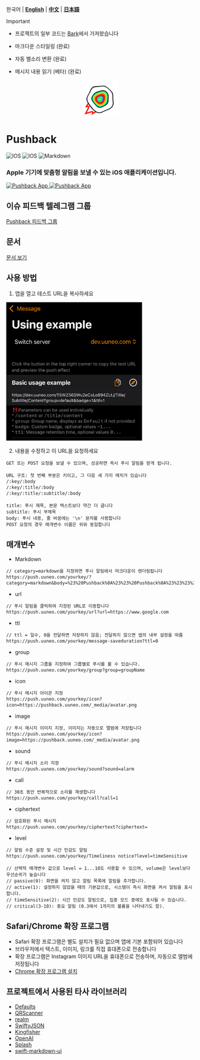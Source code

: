 한국어 | **[English](README.EN.md)** | **[中文](README.md)** | **[日本語](README.JA.md)** 


> [!IMPORTANT]
>
>- 프로젝트의 일부 코드는 [Bark](https://github.com/Finb/Bark)에서 가져왔습니다
>
> - 마크다운 스타일링 (완료)
> - 자동 벨소리 변환 (완료)
> - 메시지 내용 읽기 (베타) (완료)


<p align="center">
<img src="/docs/_media/egglogo.png" alt="pushback" title="pushback" width="100"/>
</p>


# Pushback
![IOS](https://img.shields.io/badge/IPhone-16+-ff69b4.svg) ![IOS](https://img.shields.io/badge/IPad-16+-ff69b4.svg) ![Markdown](https://img.shields.io/badge/gcm-markdown-green.svg)
### Apple 기기에 맞춤형 알림을 보낼 수 있는 iOS 애플리케이션입니다.
[<img src="https://is1-ssl.mzstatic.com/image/thumb/Purple221/v4/fc/78/a0/fc78a0ee-dc6b-00d9-85be-e74c24b2bcb5/AppIcon-85-220-0-4-2x.png/512x0w.webp" alt="Pushback App" height="45"> ](https://testflight.apple.com/join/PMPaM6BR)
[<img src="https://developer.apple.com/assets/elements/badges/download-on-the-app-store.svg" alt="Pushback App" height="40">](https://apps.apple.com/us/app/pushback-push-to-phone/id6615073345)

## 이슈 피드백 텔레그램 그룹
[Pushback 피드백 그룹](https://t.me/+pmCp6gWuAzFjYWQ1)

## 문서
[문서 보기](https://uuneo.github.io/pushback)


## 사용 방법
1. 앱을 열고 테스트 URL을 복사하세요

<img src="/docs/_media/example.jpeg" width=365 />

2. 내용을 수정하고 이 URL을 요청하세요
```
GET 또는 POST 요청을 보낼 수 있으며, 성공하면 즉시 푸시 알림을 받게 됩니다.

URL 구조: 첫 번째 부분은 키이고, 그 다음 세 가지 매치가 있습니다
/:key/:body 
/:key/:title/:body 
/:key/:title/:subtitle/:body 

title: 푸시 제목, 본문 텍스트보다 약간 더 큽니다
subtitle: 푸시 부제목
body: 푸시 내용, 줄 바꿈에는 '\n' 문자를 사용합니다
POST 요청의 경우 매개변수 이름은 위와 동일합니다
```

## 매개변수

* Markdown
```
// category=markdown을 지정하면 푸시 알림에서 마크다운이 렌더링됩니다
https://push.uuneo.com/yourkey/?category=markdown&body=%23%20Pushback%0A%23%23%20Pushback%0A%23%23%23%20Pushback
```

* url
```
// 푸시 알림을 클릭하여 지정된 URL로 이동합니다
https://push.uuneo.com/yourkey/url?url=https://www.google.com 
```
* ttl
```
// ttl = 일수, 0을 전달하면 저장하지 않음; 전달하지 않으면 앱의 내부 설정을 따름
https://push.uuneo.com/yourkey/message-saveduration?ttl=0
```
* group
```
// 푸시 메시지 그룹을 지정하여 그룹별로 푸시를 볼 수 있습니다.
https://push.uuneo.com/yourkey/group?group=groupName
```
* icon
```
// 푸시 메시지 아이콘 지정
https://push.uuneo.com/yourkey/icon?icon=https://pushback.uuneo.com/_media/avatar.png
```
* image
```
// 푸시 메시지 이미지 지정, 이미지는 자동으로 앨범에 저장됩니다
https://push.uuneo.com/yourkey/icon?image=https://pushback.uuneo.com/_media/avatar.png
```

* sound
```
// 푸시 메시지 소리 지정
https://push.uuneo.com/yourkey/sound?sound=alarm
```
* call
```
// 30초 동안 반복적으로 소리를 재생합니다
https://push.uuneo.com/yourkey/call?call=1
```
* ciphertext
```
// 암호화된 푸시 메시지
https://push.uuneo.com/yourkey/ciphertext?ciphertext=
```
* level
```
// 알림 수준 설정 및 시간 민감도 알림
https://push.uuneo.com/yourkey/Timeliness notice?level=timeSensitive

// 선택적 매개변수 값으로 level = 1...10도 사용할 수 있으며, volume은 level보다 우선순위가 높습니다
// passive(0): 화면을 켜지 않고 알림 목록에 알림을 추가합니다.
// active(1): 설정하지 않았을 때의 기본값으로, 시스템이 즉시 화면을 켜서 알림을 표시합니다.
// timeSensitive(2): 시간 민감도 알림으로, 집중 모드 중에도 표시될 수 있습니다.
// critical(3-10): 중요 알림 (0.3에서 1까지의 볼륨을 나타내기도 함).
```

## Safari/Chrome 확장 프로그램
 * Safari 확장 프로그램은 별도 설치가 필요 없으며 앱에 기본 포함되어 있습니다
 * 브라우저에서 텍스트, 이미지, 링크를 직접 휴대폰으로 전송합니다
 * 확장 프로그램은 Instagram 이미지 URL을 휴대폰으로 전송하며, 자동으로 앨범에 저장됩니다
 * [Chrome 확장 프로그램 설치](https://chromewebstore.google.com/detail/pushback/gadgoijjifgnbeehmcapjfipggiijeej)



## 프로젝트에서 사용된 타사 라이브러리
- [Defaults](https://github.com/sindresorhus/Defaults)
- [QRScanner](https://github.com/mercari/QRScanner)
- [realm](https://github.com/realm/realm-swift)
- [SwiftyJSON](https://github.com/SwiftyJSON/SwiftyJSON)
- [Kingfisher](https://github.com/onevcat/Kingfisher)
- [OpenAI](https://github.com/MacPaw/OpenAI)
- [Splash](https://github.com/AugustDev/Splash)
- [swift-markdown-ui](https://github.com/gonzalezreal/swift-markdown-ui)

